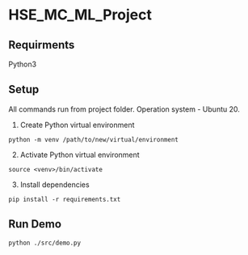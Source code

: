 # HSE_MC_ML_Project


## Requirments

Python3

## Setup

All commands run from project folder. Operation system - Ubuntu 20. 

1. Create Python virtual environment

```python -m venv /path/to/new/virtual/environment```

2. Activate Python virtual environment

```source <venv>/bin/activate```

3. Install dependencies

```pip install -r requirements.txt```

## Run Demo

```python ./src/demo.py ```
